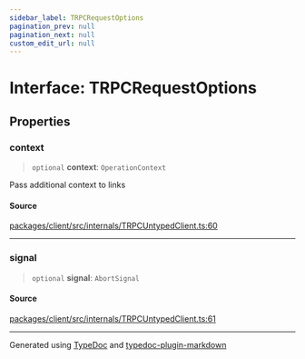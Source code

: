 ```yaml
---
sidebar_label: TRPCRequestOptions
pagination_prev: null
pagination_next: null
custom_edit_url: null
---
```


# Interface: TRPCRequestOptions

## Properties

### context

> `optional` **context**: `OperationContext`

Pass additional context to links

#### Source

[packages/client/src/internals/TRPCUntypedClient.ts:60](https://github.com/trpc/trpc/blob/caccce64/packages/client/src/internals/TRPCUntypedClient.ts#L60)

---

### signal

> `optional` **signal**: `AbortSignal`

#### Source

[packages/client/src/internals/TRPCUntypedClient.ts:61](https://github.com/trpc/trpc/blob/caccce64/packages/client/src/internals/TRPCUntypedClient.ts#L61)

---

Generated using [TypeDoc](https://typedoc.org/) and [typedoc-plugin-markdown](https://www.npmjs.com/package/typedoc-plugin-markdown)
